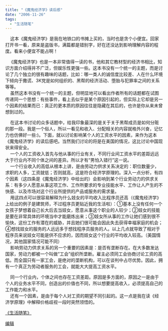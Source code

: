 ```yaml
---
title: "《魔鬼经济学》读后感"
date: "2006-11-26"
tags: 
  - "生活随笔"
---
```


    这本《魔鬼经济学》是我在地铁口的书摊上买的，当时也是贪个小便宜。回家打开书一看，原来是盗版书，满篇都是错别字，好在还没达到影响理解内容的程度。看来小便宜不能占啊！

   《魔鬼经济学》也是一本非常值得一读的书，他和其它教材型的经济书相比，知识方面介绍得并不广泛，但娱乐性更强一些。这本书没有一个统一的主题，而是讨论了几个独立的很有趣味的话题，比如：哪一类人的诚信度比较差、人在什么环境下倾向于撒谎、3K党是如何组织的、黑帮的经济活动、堕胎与犯罪率之间的关系等等。  
    虽然这本书没有一个统一的主题，但明显地可以看出作者所有的话题都在试图传递同一个思想：有些事件，看上去似乎是某个原因引起的，但实际上它却是另一个因素的结果而已：真正的更本质的原因往往是隐藏在其后的，也许是你从来未曾想到过的。

    在这本书讨论的众多话题中，给我印象最深的是关于关于黑帮成员是如何分赃的那一段。我是一个俗人，所以一看见和收入、分配相关的内容就格外兴奋，记忆力也仿佛好一些:)。下面，就以讨论影响某个人的工资水平的因素，来作为这本《魔鬼经济学》的读后感吧。当然我们讨论的将是在美国的情况，这比讨论中国现状来得安全。  
    一个人的工资收入首先与他从事的行业有关，不同行业间工资水平的差距远远大于行业内不同个体之间的差异。所以才有“男怕入错行”这一说。  
    一个行业收入的高低从根本上讲，是由劳动力供求关系决定的：职位数量少，求职的人多，工资就低；否则就高，这是符合经济学原理的。深入一点分析，有四个因素（这四条是《魔鬼经济学》中给出的）会影响到某个行业劳动力的供求关系：有多少人愿意从事这项工作、工作所要求的专业技能水平、工作让人产生的不快感、以及市场对这个行业所提供的产品或服务的需求量。  
    用这四点可以很容易解释为什么妓女的平均收入比程序员还高（《魔鬼经济学》上给出的例子是建筑师，不过程序员更贴近我的生活啦）：①基本上没有任何一个女孩子梦想着自己长大后去当妓女，愿意从事这个职业的人较少；②妓女的技能是要在非常具体的环境当中才能磨炼出来；③妓女所从事的工作让她们感到很不愉快，这份工作有潜在的威胁，并且她们很可能会因此失去获得幸福家庭的机会；④想找妓女的服务的人远远多于想找程序员服务的人。以上几点就导致了相对于程序员来说妓女可能是供不应求的，因而妓女这个行业的平均收入较高。（美国情况，其他国家情况可能不同）  
    影响劳动力供求关系的另一个重要的因素是：是否有垄断存在。在大多数发达国家，劳动力都被一个叫做“工会”组织所垄断。雇主必须同工会协商讨论工资的高低。而全国只有一家工会，是绝对的垄断机构，可以在谈判中占尽优势。因此，拥有一个真正为劳动者服务的工会，就能大大提高工资水平。

    同一个行业内，个体之间也存在工资差距。原因是多方面的，原因之一是由于个人的业务水平不同，创造出的价值也不同，所以想要提高收入，必须提高自己的工作能力和水平。  
    还有一个因素，是由于每个人对工资的期望不同引起的。这一点是我在读《经济学原理》中解释价格歧视一段时突然领悟的。

[《生活随笔》](http://ruanqizhen.spaces.live.com/Blog/cns!1pU-rgQVTuuWM1TX8W8PfmDA!1123.entry)

[编辑](http://ruanqizhen.spaces.live.com/?_c11_BlogPart_handle=cns!5852D4F797C53FB6!1976&_c11_BlogPart_blogpart=blogentry&_c=BlogPart&_c02_owner=1)
